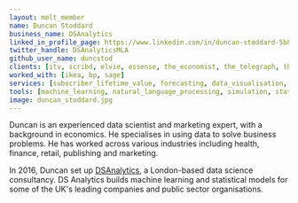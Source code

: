 ```yaml
---
layout: melt_member
name: Duncan Stoddard
business_name: DSAnalytics
linked_in_profile_page: https://www.linkedin.com/in/duncan-stoddard-5b882327/
twitter_handle: DSAnalyticsMLA
github_user_name: duncstod
clients: [itv, scribd, elvie, essense, the_economist, the_telegraph, the_university_of_manchester, beano, bbc, go_cardless, new_statesman, jo_malone, beauhurst, uclh, public_health_wales]
worked_with: [ikea, bp, sage]
services: [subscriber_lifetime_value, forecasting, data_visualisation, customer_segmentation, retail_location_modelling, training, bayesian_modelling, marketing_mix_modelling]
tools: [machine_learning, natural_language_processing, simulation, statistical_modelling, topic_modelling, bayesian_modelling, stan, pymc, python, R]
image: duncan_stoddard.jpg
---
```

Duncan is an experienced data scientist and marketing expert, with a background in economics. He specialises in using data to solve business problems. He has worked across various industries including health, finance, retail, publishing and marketing.

In 2016, Duncan set up <a href="https://dsanalytics.co.uk/">DSAnalytics</a>, a London-based data science consultancy. DS Analytics builds machine learning and statistical models for some of the UK's leading companies and public sector organisations.
